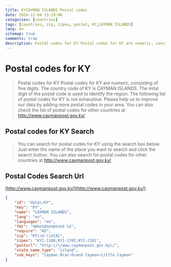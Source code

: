 ```yaml
---
title: KYCAYMAN ISLANDS Postal codes 
date: 2024-12-04 13:19:00
categories: [countries]
tags: [countries, zip, zipex, postal, KY,CAYMAN ISLANDS]
lang: en
sitemap: true
comments: true
description: Postal codes for KY Postal codes for KY are numeric, consisting of five digits. The country code of KY is CAYMAN ISLANDS. The inital digit of the postal code is used to identify the region. The following list of postal codes for KY is not exhaustive. Please help us to improve our data by adding more postal codes in your area. You can also check the list of postal codes for other countries at http://www.caymanpost.gov.ky/
---
```


# Postal codes for KY
> Postal codes for KY Postal codes for KY are numeric, consisting of five digits. The country code of KY is CAYMAN ISLANDS. The inital digit of the postal code is used to identify the region. The following list of postal codes for KY is not exhaustive. Please help us to improve our data by adding more postal codes in your area. You can also check the list of postal codes for other countries at http://www.caymanpost.gov.ky/

## Postal codes for KY Search 
> You can search for postal codes for KY using the search box below. Just enter the name of the place you want to search and click the search button. You can also search for postal codes for other countries at http://www.caymanpost.gov.ky/

## Postal Codes Search Url

[http://www.caymanpost.gov.ky/](http://www.caymanpost.gov.ky/)
```json
{
    "id": "data\/KY",
    "key": "KY",
    "name": "CAYMAN ISLANDS",
    "lang": "en",
    "languages": "en",
    "fmt": "%N%n%O%n%A%n%S %Z",
    "require": "AS",
    "zip": "KY\\d-\\d{4}",
    "zipex": "KY1-1100,KY1-1702,KY2-2101",
    "posturl": "http:\/\/www.caymanpost.gov.ky\/",
    "state_name_type": "island",
    "sub_keys": "Cayman Brac~Grand Cayman~Little Cayman"
}
```
